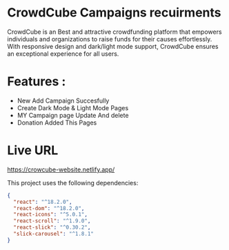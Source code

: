 
# CrowdCube Campaigns recuirments


CrowdCube is an Best and attractive crowdfunding platform that empowers individuals and organizations to raise funds for their causes effortlessly. With responsive design and dark/light mode support, CrowdCube ensures an exceptional experience for all users. 

#  Features :
- New Add Campaign Succesfully
- Create Dark Mode & Light Mode Pages
- MY Campaign page Update And delete 
- Donation Added This Pages

# Live URL 
https://crowcube-website.netlify.app/



This project uses the following dependencies:

```json
{
  "react": "^18.2.0",
  "react-dom": "^18.2.0",
  "react-icons": "^5.0.1",
  "react-scroll": "^1.9.0",
  "react-slick": "^0.30.2",
  "slick-carousel": "^1.8.1"
}





